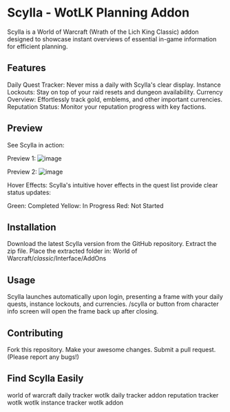 # Scylla - WotLK Planning Addon

Scylla is a World of Warcraft (Wrath of the Lich King Classic) addon designed to showcase instant overviews of essential in-game information for efficient planning.

## Features

Daily Quest Tracker: Never miss a daily with Scylla's clear display.
Instance Lockouts: Stay on top of your raid resets and dungeon availability.
Currency Overview: Effortlessly track gold, emblems, and other important currencies.
Reputation Status: Monitor your reputation progress with key factions.
## Preview

See Scylla in action:

Preview 1:
![image](https://github.com/Samivv/Scylla/assets/101732172/e3d36d63-5888-4e63-ba30-bb3a7459b50c)


Preview 2: 
![image](https://github.com/Samivv/Scylla/assets/101732172/076a6c3c-e5d2-4ff5-b608-7ef580c03935)

Hover Effects:  Scylla's intuitive hover effects in the quest list provide clear status updates:

Green: Completed
Yellow: In Progress
Red: Not Started
## Installation

Download the latest Scylla version from the GitHub repository.
Extract the zip file.
Place the extracted folder in: World of Warcraft/_classic_/Interface/AddOns
## Usage

Scylla launches automatically upon login, presenting a frame with your daily quests, instance lockouts, and currencies.
/scylla or button from character info screen will open the frame back up after closing.

## Contributing

Fork this repository.
Make your awesome changes.
Submit a pull request.
(Please report any bugs!)




## Find Scylla Easily

world of warcraft daily tracker
wotlk daily tracker addon
reputation tracker wotlk
wotlk instance tracker
wotlk addon
